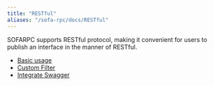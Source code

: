 ```yaml
---
title: "RESTful"
aliases: "/sofa-rpc/docs/RESTful"
---
```


SOFARPC supports RESTful protocol, making it convenient for users to publish an interface in the manner of RESTful.
* [Basic usage](../restful-basic)
* [Custom Filter](../restful-filter)
* [Integrate Swagger](../restful-swagger)